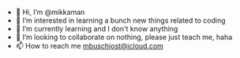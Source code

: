 - 👋 Hi, I’m @mikkaman
- 👀 I’m interested in learning a bunch new things related to coding
- 🌱 I’m currently learning and I don't know anything
- 💞️ I’m looking to collaborate on nothing, please just teach me, haha
- 📫 How to reach me mbuschjost@icloud.com
